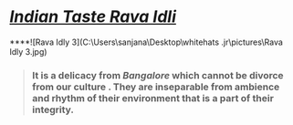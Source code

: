 # <u>*Indian Taste Rava Idli*</u>

****![Rava Idly 3](C:\Users\sanjana\Desktop\whitehats .jr\pictures\Rava Idly 3.jpg)



> ### It is a delicacy from ***Bangalore*** which cannot be divorce from our culture . They are inseparable from ambience and rhythm of their environment that is a part of their integrity.







